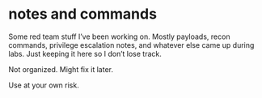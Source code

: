 # notes and commands

Some red team stuff I’ve been working on. Mostly payloads, recon commands, privilege escalation notes, and whatever else came up during labs. Just keeping it here so I don’t lose track.

Not organized. Might fix it later.

Use at your own risk.
